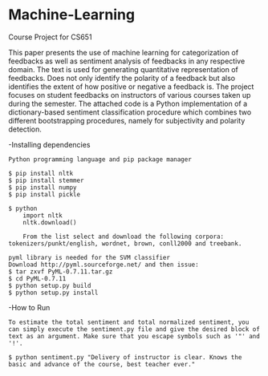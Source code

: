 # Machine-Learning
Course Project for CS651

This paper presents the use of machine learning for categorization of feedbacks as well as sentiment analysis of feedbacks in any respective domain. The text is used for generating quantitative representation of feedbacks. Does not only identify the polarity of a feedback but also identifies the extent of how positive or negative a feedback is. The project focuses on student feedbacks on instructors of various courses taken up during the semester.
The attached code is a Python implementation of a dictionary-based sentiment classification procedure which combines two different bootstrapping procedures, namely for subjectivity and polarity detection.

-Installing dependencies

    Python programming language and pip package manager

    $ pip install nltk  
    $ pip install stemmer 
    $ pip install numpy
    $ pip install pickle

    $ python 
        import nltk
        nltk.download() 

        From the list select and download the following corpora: tokenizers/punkt/english, wordnet, brown, conll2000 and treebank.

    pyml library is needed for the SVM classifier
    Download http://pyml.sourceforge.net/ and then issue:
    $ tar zxvf PyML-0.7.11.tar.gz
    $ cd PyML-0.7.11
    $ python setup.py build
    $ python setup.py install 
    
    
-How to Run

    To estimate the total sentiment and total normalized sentiment, you can simply execute the sentiment.py file and give the desired block of text as an argument. Make sure that you escape symbols such as '"' and '!'. 

    $ python sentiment.py "Delivery of instructor is clear. Knows the basic and advance of the course, best teacher ever."
